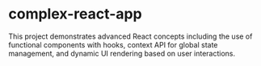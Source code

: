 # complex-react-app
This project demonstrates advanced React concepts including the use of functional components with hooks, context API for global state management, and dynamic UI rendering based on user interactions.
